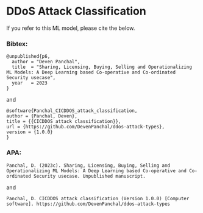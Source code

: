 # DDoS Attack Classification

If you refer to this ML model, please cite the below.

### Bibtex:
```
@unpublished{p6,
  author = "Deven Panchal",
  title  = "Sharing, Licensing, Buying, Selling and Operationalizing ML Models: A Deep Learning based Co-operative and Co-ordinated Security usecase",
  year   = 2023
}
```
and
```
@software{Panchal_CICDDOS_attack_classification,
author = {Panchal, Deven},
title = {{CICDDOS attack classification}},
url = {https://github.com/DevenPanchal/ddos-attack-types},
version = {1.0.0}
}
```

### APA:
```
Panchal, D. (2023c). Sharing, Licensing, Buying, Selling and Operationalizing ML Models: A Deep Learning based Co-operative and Co-ordinated Security usecase. Unpublished manuscript.
```
and
```
Panchal, D. CICDDOS attack classification (Version 1.0.0) [Computer software]. https://github.com/DevenPanchal/ddos-attack-types
```
